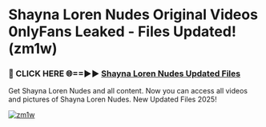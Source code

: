 # Shayna Loren Nudes Original Videos 0nlyFans Leaked - Files Updated! (zm1w)

<h3>🔴 CLICK HERE 🌐==►► <a href="https://tinyurl.com/5h6xmrr3" rel="nofollow">Shayna Loren Nudes Updated Files</a></h3>

Get Shayna Loren Nudes and all content. Now you can access all videos and pictures of Shayna Loren Nudes. New Updated Files 2025!

[![zm1w](https://i.imgur.com/KVD873Z.gif)](https://tinyurl.com/5h6xmrr3)

